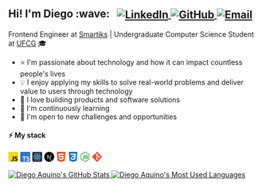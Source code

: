 <h2>
  Hi! I'm Diego :wave:
  &nbsp;
  <span>
    <a href="http://linkedin.com/in/diego-aquino">
      <img
        alt="LinkedIn"
        src="https://img.shields.io/static/v1?label=&message=LinkedIn&color=2867B2&style=flat-square&logo=linkedin"
        align="center"
      />
    </a>
    <a href="https://github.com/diego-aquino">
      <img
        alt="GitHub"
        src="https://img.shields.io/static/v1?label=&message=GitHub&color=24292e&style=flat-square&logo=github"
        align="center"
      />
    </a>
    <a href="mailto:diegocruzdeaquino@gmail.com">
      <img
        alt="Email"
        src="https://img.shields.io/badge/-Email-d14836?style=flat-square&logo=gmail&logoColor=white"
        align="center"
      />
    </a>
  </span>
</h2>

Frontend Engineer at [Smartiks](https://www.smartiks.com) | Undergraduate Computer Science Student at [UFCG](https://portal.ufcg.edu.br) 🎓

- :star: I'm passionate about technology and how it can impact countless people's lives
- :bulb: I enjoy applying my skills to solve real-world problems and deliver value to users through technology
- :seedling: I love building products and software solutions
- :telescope: I'm continuously learning
- :rocket: I'm open to new challenges and opportunities

#### :zap: My stack

<p>
  <code><img
    src=".github/icons/javascript.svg"
    alt="JavaScript"
    title="JavaScript"
    height="20px"
  /></code>
  <code><img
    src=".github/icons/typescript.svg"
    alt="TypeScript"
    title="TypeScript"
    height="20px"
  /></code>
  <code><img
    src=".github/icons/react.svg"
    alt="React"
    title="React"
    height="20px"
  /></code>
  <code><img
    src=".github/icons/next-dot-js.svg"
    alt="Next.js"
    title="Next.js"
    height="20px"
  /></code>
  <code><img
    src=".github/icons/html5.svg"
    alt="HTML"
    title="HTML"
    height="20px"
  /></code>
  <code><img
    src=".github/icons/css3.svg"
    alt="CSS"
    title="CSS"
    height="20px"
  /></code>
  <code><img
    src=".github/icons/node-dot-js.svg"
    alt="Node.js"
    title="Node.js"
    height="20px"
  /></code>
  <code><img
    src=".github/icons/git.svg"
    alt="Git"
    title="Git"
    height="20px"
  /></code>
</p>

<a href="https://github.com/diego-aquino">
  <img
    alt="Diego Aquino's GitHub Stats"
    src="https://github-readme-stats.vercel.app/api?username=diego-aquino&show_icons=true&theme=react&count_private=true&bg_color=15,20232a,003644&custom_title=Diego's%20GitHub%20Stats"
    width="420"
    align="bottom"
  />
</a>

<a href="https://github.com/diego-aquino">
  <img
    alt="Diego Aquino's Most Used Languages"
    src="https://github-readme-stats.vercel.app/api/top-langs/?username=diego-aquino&layout=compact&theme=react&bg_color=15,20232a,003644&hide=python"
    width="318"
    align="bottom"
  />
</a>
